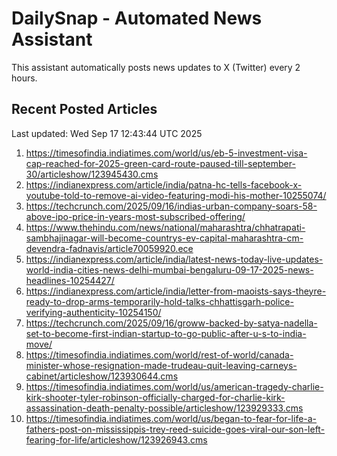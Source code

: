 # DailySnap - Automated News Assistant

This assistant automatically posts news updates to X (Twitter) every 2 hours.

## Recent Posted Articles

Last updated: Wed Sep 17 12:43:44 UTC 2025

1. https://timesofindia.indiatimes.com/world/us/eb-5-investment-visa-cap-reached-for-2025-green-card-route-paused-till-september-30/articleshow/123945430.cms
2. https://indianexpress.com/article/india/patna-hc-tells-facebook-x-youtube-told-to-remove-ai-video-featuring-modi-his-mother-10255074/
3. https://techcrunch.com/2025/09/16/indias-urban-company-soars-58-above-ipo-price-in-years-most-subscribed-offering/
4. https://www.thehindu.com/news/national/maharashtra/chhatrapati-sambhajinagar-will-become-countrys-ev-capital-maharashtra-cm-devendra-fadnavis/article70059920.ece
5. https://indianexpress.com/article/india/latest-news-today-live-updates-world-india-cities-news-delhi-mumbai-bengaluru-09-17-2025-news-headlines-10254427/
6. https://indianexpress.com/article/india/letter-from-maoists-says-theyre-ready-to-drop-arms-temporarily-hold-talks-chhattisgarh-police-verifying-authenticity-10254150/
7. https://techcrunch.com/2025/09/16/groww-backed-by-satya-nadella-set-to-become-first-indian-startup-to-go-public-after-u-s-to-india-move/
8. https://timesofindia.indiatimes.com/world/rest-of-world/canada-minister-whose-resignation-made-trudeau-quit-leaving-carneys-cabinet/articleshow/123930644.cms
9. https://timesofindia.indiatimes.com/world/us/american-tragedy-charlie-kirk-shooter-tyler-robinson-officially-charged-for-charlie-kirk-assassination-death-penalty-possible/articleshow/123929333.cms
10. https://timesofindia.indiatimes.com/world/us/began-to-fear-for-life-a-fathers-post-on-mississippis-trey-reed-suicide-goes-viral-our-son-left-fearing-for-life/articleshow/123926943.cms
